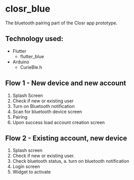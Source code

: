 # closr_blue

The bluetooth pairing part of the Closr app prototype. 

Technology used:
---------------

*  Flutter
      + flutter_blue
*   Arduino
      + CurieBle.h
      
Flow 1 - New device and new account
-----------------------------------
1. Splash Screen
2. Check if new or existing user
3. Turn on Bluetooth notification
4. Scan for bluetooth device screen
5. Pairing 
6. Upon success load account creation screen

Flow 2 - Existing account, new device 
-
1. Splash screen
2. Check if new or existing user.
3. Check bluetooth status,
  a. turn on bluetooth notification
4. Login screen
5. Widget to activate

